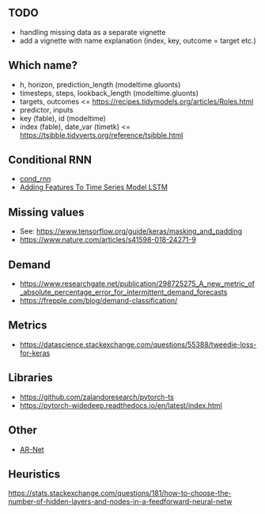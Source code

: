 ## TODO

* handling missing data as a separate vignette
* add a vignette with name explanation (index, key, outcome = target etc.)

## Which name?

* h, horizon, prediction_length (modeltime.gluonts)
* timesteps, steps, lookback_length (modeltime.gluonts)
* targets, outcomes <= https://recipes.tidymodels.org/articles/Roles.html
* predictor, inputs
* key (fable), id (modeltime)
* index (fable), date_var (timetk) <= https://tsibble.tidyverts.org/reference/tsibble.html

## Conditional RNN 
* [cond_rnn](https://github.com/philipperemy/cond_rnn)
* [Adding Features To Time Series Model LSTM](https://datascience.stackexchange.com/questions/17099/adding-features-to-time-series-model-lstm/17139#17139)

## Missing values
* See: https://www.tensorflow.org/guide/keras/masking_and_padding
* https://www.nature.com/articles/s41598-018-24271-9

## Demand
* https://www.researchgate.net/publication/298725275_A_new_metric_of_absolute_percentage_error_for_intermittent_demand_forecasts
* https://frepple.com/blog/demand-classification/

## Metrics
* https://datascience.stackexchange.com/questions/55388/tweedie-loss-for-keras

## Libraries
* https://github.com/zalandoresearch/pytorch-ts
* https://pytorch-widedeep.readthedocs.io/en/latest/index.html

## Other
* [AR-Net](https://arxiv.org/pdf/1911.12436.pdf)

## Heuristics
https://stats.stackexchange.com/questions/181/how-to-choose-the-number-of-hidden-layers-and-nodes-in-a-feedforward-neural-netw


